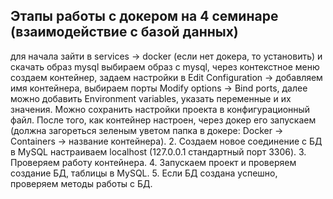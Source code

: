 ## Этапы работы с докером на 4 семинаре (взаимодействие с базой данных)
для начала зайти в services -> docker (если нет докера, то установить) и скачать образ mysql
выбираем образ с mysql, через контекстное меню создаем контейнер, задаем настройки в Edit Configuration ->
добавляем имя контейнера, выбираем порты Modify options -> Bind ports, далее можно добавить Environment variables,
указать переменные и их значения. Можно сохранить настройки проекта в конфигурационный файл.
После того, как контейнер настроен, через докер его запускаем (должна загореться зеленым уветом папка в докере: 
Docker -> Containers -> название контейнера).
2. Создаем новое соединение с БД в MySQL настраиваем localhost (127.0.0.1 стандартный порт 3306).
3. Проверяем работу контейнера.
4. Запускаем проект и проверяем создание БД, таблицы в MySQL.
5. Если  БД создана успешно, проверяем методы работы с БД.